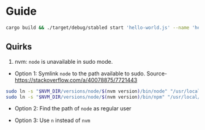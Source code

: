 # Guide

```sh
cargo build && ./target/debug/stabled start 'hello-world.js' --name 'hello-world'
```

## Quirks

1. nvm: `node` is unavailable in sudo mode.
  - Option 1: Symlink `node` to the path available to sudo. Source- https://stackoverflow.com/a/40078875/7721443

  ```sh
  sudo ln -s "$NVM_DIR/versions/node/$(nvm version)/bin/node" "/usr/local/bin/node"
  sudo ln -s "$NVM_DIR/versions/node/$(nvm version)/bin/npm" "/usr/local/bin/npm"
  ```

  - Option 2: Find the path of `node` as regular user

  - Option 3: Use `n` instead of `nvm`

